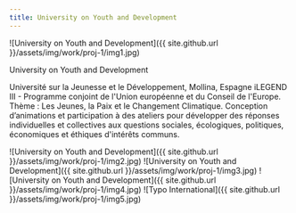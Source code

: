 ```yaml
---
title: University on Youth and Development
---
```


![University on Youth and Development]({{ site.github.url }}/assets/img/work/proj-1/img1.jpg)

University on Youth and Development

Université sur la Jeunesse et le Développement, Mollina, Espagne
iLEGEND III - Programme conjoint de l'Union européenne et du Conseil de l'Europe. 
Thème : Les Jeunes, la Paix et le Changement Climatique.
Conception d’animations et participation à des ateliers pour développer des réponses individuelles et collectives aux questions sociales, écologiques, politiques, économiques et éthiques d'intérêts communs.

![University on Youth and Development]({{ site.github.url }}/assets/img/work/proj-1/img2.jpg)
![University on Youth and Development]({{ site.github.url }}/assets/img/work/proj-1/img3.jpg)
![University on Youth and Development]({{ site.github.url }}/assets/img/work/proj-1/img4.jpg)
![Typo International]({{ site.github.url }}/assets/img/work/proj-1/img5.jpg)

